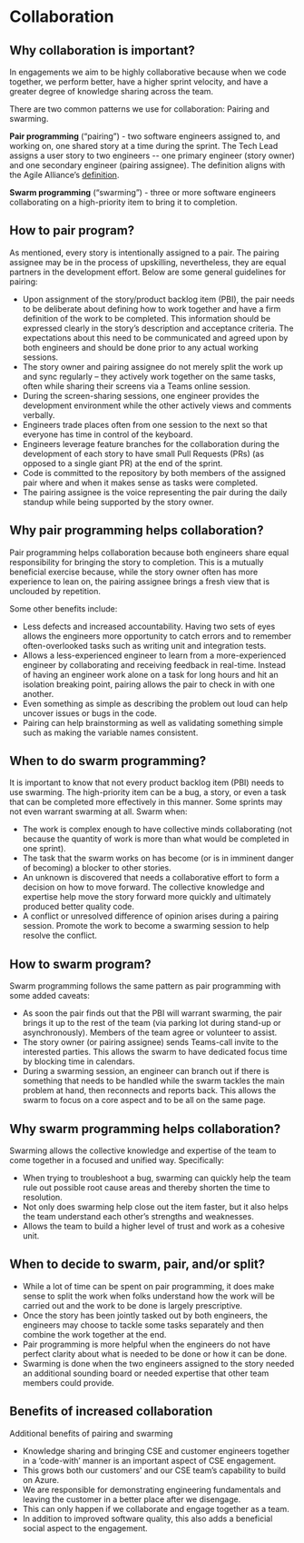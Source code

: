 
# Collaboration 
## Why collaboration is important? 

In engagements we aim to be highly collaborative because when we code together, we perform better, have a higher sprint velocity, and have a greater degree of knowledge sharing across the team. 

There are two common patterns we use for collaboration: Pairing and swarming. 

**Pair programming** (“pairing”) - two software engineers assigned to, and working on, one shared story at a time during the sprint. The Tech Lead assigns a user story to two engineers -- one primary engineer (story owner) and one secondary engineer (pairing assignee). The definition aligns with the Agile Alliance’s [definition](https://www.agilealliance.org/glossary/pairing).

**Swarm programming** (“swarming”) - three or more software engineers collaborating on a high-priority item to bring it to completion. 


## How to pair program?
As mentioned, every story is intentionally assigned to a pair. The pairing assignee may be in the process of upskilling, nevertheless, they are equal partners in the development effort.
Below are some general guidelines for pairing:
- Upon assignment of the story/product backlog item (PBI), the pair needs to be deliberate about defining how to work together and have a firm definition of the work to be completed. This information should be expressed clearly in the story’s description and acceptance criteria. The expectations about this need to be communicated and agreed upon by both engineers and should be done prior to any actual working sessions.
- The story owner and pairing assignee do not merely split the work up and sync regularly – they actively work together on the same tasks, often while sharing their screens via a Teams online session.
- During the screen-sharing sessions, one engineer provides the development environment while the other actively views and comments verbally.
- Engineers trade places often from one session to the next so that everyone has time in control of the keyboard.
- Engineers leverage feature branches for the collaboration during the development of each story to have small Pull Requests (PRs) (as opposed to a single giant PR) at the end of the sprint.
- Code is committed to the repository by both members of the assigned pair where and when it makes sense as tasks were completed. 
- The pairing assignee is the voice representing the pair during the daily standup while being supported by the story owner.


## Why pair programming helps collaboration? 
Pair programming helps collaboration because both engineers share equal responsibility for bringing the story to completion. This is a mutually beneficial exercise because, while the story owner often has more experience to lean on, the pairing assignee brings a fresh view that is unclouded by repetition. 

Some other benefits include: 
- Less defects and increased accountability. Having two sets of eyes allows the engineers more opportunity to catch errors and to remember often-overlooked tasks such as writing unit and integration tests. 
- Allows a less-experienced engineer to learn from a more-experienced engineer by collaborating and receiving feedback in real-time. Instead of having an engineer work alone on a task for long hours and hit an isolation breaking point, pairing allows the pair to check in with one another. 
- Even something as simple as describing the problem out loud can help uncover issues or bugs in the code. 
- Pairing can help brainstorming as well as validating something simple such as making the variable names consistent. 

## When to do swarm programming? 
It is important to know that not every product backlog item (PBI) needs to use swarming. The high-priority item can be a bug, a story, or even a task that can be completed more effectively in this manner. Some sprints may not even warrant swarming at all.
Swarm when:
- The work is complex enough to have collective minds collaborating (not because the quantity of work is more than what would be completed in one sprint).
- The task that the swarm works on has become (or is in imminent danger of becoming) a blocker to other stories.
- An unknown is discovered that needs a collaborative effort to form a decision on how to move forward. The collective knowledge and expertise help move the story forward more quickly and ultimately produced better quality code. 
- A conflict or unresolved difference of opinion arises during a pairing session. Promote the work to become a swarming session to help resolve the conflict. 

## How to swarm program? 
Swarm programming follows the same pattern as pair programming with some added caveats:
- As soon the pair finds out that the PBI will warrant swarming, the pair brings it up to the rest of the team (via parking lot during stand-up or asynchronously). Members of the team agree or volunteer to assist. 
- The story owner (or pairing assignee) sends Teams-call invite to the interested parties. This allows the swarm to have dedicated focus time by blocking time in calendars. 
- During a swarming session, an engineer can branch out if there is something that needs to be handled while the swarm tackles the main problem at hand, then reconnects and reports back. This allows the swarm to focus on a core aspect and to be all on the same page. 


## Why swarm programming helps collaboration? 
Swarming allows the collective knowledge and expertise of the team to come together in a focused and unified way. Specifically:
- When trying to troubleshoot a bug, swarming can quickly help the team rule out possible root cause areas and thereby shorten the time to resolution. 
- Not only does swarming help close out the item faster, but it also helps the team understand each other’s strengths and weaknesses. 
- Allows the team to build a higher level of trust and work as a cohesive unit.


## When to decide to swarm, pair, and/or split?
- While a lot of time can be spent on pair programming, it does make sense to split the work when folks understand how the work will be carried out and the work to be done is largely prescriptive. 
- Once the story has been jointly tasked out by both engineers, the engineers may choose to tackle some tasks separately and then combine the work together at the end. 
- Pair programming is more helpful when the engineers do not have perfect clarity about what is needed to be done or how it can be done. 
- Swarming is done when the two engineers assigned to the story needed an additional sounding board or needed expertise that other team members could provide.


## Benefits of increased collaboration
Additional benefits of pairing and swarming
- Knowledge sharing and bringing CSE and customer engineers together in a ‘code-with’ manner is an important aspect of CSE engagement.
- This grows both our customers’ and our CSE team’s capability to build on Azure. 
- We are responsible for demonstrating engineering fundamentals and leaving the customer in a better place after we disengage. 
- This can only happen if we collaborate and engage together as a team. 
- In addition to improved software quality, this also adds a beneficial social aspect to the engagement. 
